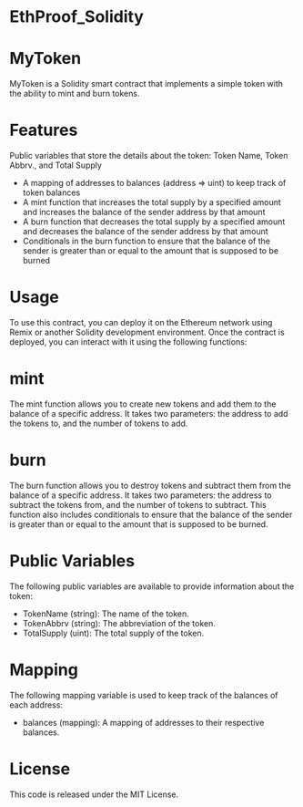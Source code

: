 # EthProof_Solidity

# MyToken
MyToken is a Solidity smart contract that implements a simple token with the ability to mint and burn tokens.

# Features
Public variables that store the details about the token: Token Name, Token Abbrv., and Total Supply
- A mapping of addresses to balances (address => uint) to keep track of token balances
- A mint function that increases the total supply by a specified amount and increases the balance of the sender address by that amount
- A burn function that decreases the total supply by a specified amount and decreases the balance of the sender address by that amount
- Conditionals in the burn function to ensure that the balance of the sender is greater than or equal to the amount that is supposed to be burned

# Usage
To use this contract, you can deploy it on the Ethereum network using Remix or another Solidity development environment. Once the contract is deployed, you can interact with it using the following functions:

# mint
The mint function allows you to create new tokens and add them to the balance of a specific address. It takes two parameters: the address to add the tokens to, and the number of tokens to add.

# burn
The burn function allows you to destroy tokens and subtract them from the balance of a specific address. It takes two parameters: the address to subtract the tokens from, and the number of tokens to subtract. This function also includes conditionals to ensure that the balance of the sender is greater than or equal to the amount that is supposed to be burned.

# Public Variables
The following public variables are available to provide information about the token:

- TokenName (string): The name of the token.
- TokenAbbrv (string): The abbreviation of the token.
- TotalSupply (uint): The total supply of the token.
# Mapping
 The following mapping variable is used to keep track of the balances of each address:

- balances (mapping): A mapping of addresses to their respective balances.

# License
This code is released under the MIT License.

